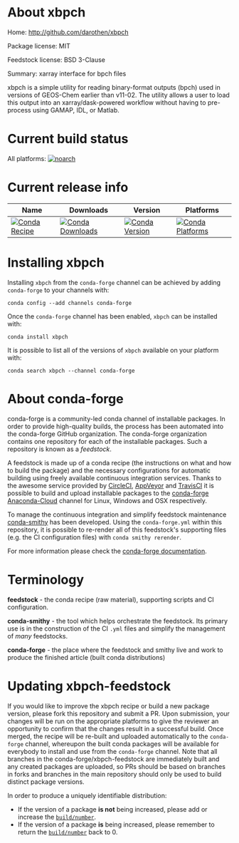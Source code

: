 About xbpch
===========

Home: http://github.com/darothen/xbpch

Package license: MIT

Feedstock license: BSD 3-Clause

Summary: xarray interface for bpch files

xbpch is a simple utility for reading binary-format outputs (bpch)
used in versions of GEOS-Chem earlier than v11-02. The utility allows
a user to load this output into an xarray/dask-powered workflow
without having to pre-process using GAMAP, IDL, or Matlab.


Current build status
====================

All platforms:
[![noarch](https://img.shields.io/circleci/project/github/conda-forge/xbpch-feedstock/master.svg?label=noarch)](https://circleci.com/gh/conda-forge/xbpch-feedstock)

Current release info
====================

| Name | Downloads | Version | Platforms |
| --- | --- | --- | --- |
| [![Conda Recipe](https://img.shields.io/badge/recipe-xbpch-green.svg)](https://anaconda.org/conda-forge/xbpch) | [![Conda Downloads](https://img.shields.io/conda/dn/conda-forge/xbpch.svg)](https://anaconda.org/conda-forge/xbpch) | [![Conda Version](https://img.shields.io/conda/vn/conda-forge/xbpch.svg)](https://anaconda.org/conda-forge/xbpch) | [![Conda Platforms](https://img.shields.io/conda/pn/conda-forge/xbpch.svg)](https://anaconda.org/conda-forge/xbpch) |

Installing xbpch
================

Installing `xbpch` from the `conda-forge` channel can be achieved by adding `conda-forge` to your channels with:

```
conda config --add channels conda-forge
```

Once the `conda-forge` channel has been enabled, `xbpch` can be installed with:

```
conda install xbpch
```

It is possible to list all of the versions of `xbpch` available on your platform with:

```
conda search xbpch --channel conda-forge
```


About conda-forge
=================

conda-forge is a community-led conda channel of installable packages.
In order to provide high-quality builds, the process has been automated into the
conda-forge GitHub organization. The conda-forge organization contains one repository
for each of the installable packages. Such a repository is known as a *feedstock*.

A feedstock is made up of a conda recipe (the instructions on what and how to build
the package) and the necessary configurations for automatic building using freely
available continuous integration services. Thanks to the awesome service provided by
[CircleCI](https://circleci.com/), [AppVeyor](https://www.appveyor.com/)
and [TravisCI](https://travis-ci.org/) it is possible to build and upload installable
packages to the [conda-forge](https://anaconda.org/conda-forge)
[Anaconda-Cloud](https://anaconda.org/) channel for Linux, Windows and OSX respectively.

To manage the continuous integration and simplify feedstock maintenance
[conda-smithy](https://github.com/conda-forge/conda-smithy) has been developed.
Using the ``conda-forge.yml`` within this repository, it is possible to re-render all of
this feedstock's supporting files (e.g. the CI configuration files) with ``conda smithy rerender``.

For more information please check the [conda-forge documentation](https://conda-forge.org/docs/).

Terminology
===========

**feedstock** - the conda recipe (raw material), supporting scripts and CI configuration.

**conda-smithy** - the tool which helps orchestrate the feedstock.
                   Its primary use is in the construction of the CI ``.yml`` files
                   and simplify the management of *many* feedstocks.

**conda-forge** - the place where the feedstock and smithy live and work to
                  produce the finished article (built conda distributions)


Updating xbpch-feedstock
========================

If you would like to improve the xbpch recipe or build a new
package version, please fork this repository and submit a PR. Upon submission,
your changes will be run on the appropriate platforms to give the reviewer an
opportunity to confirm that the changes result in a successful build. Once
merged, the recipe will be re-built and uploaded automatically to the
`conda-forge` channel, whereupon the built conda packages will be available for
everybody to install and use from the `conda-forge` channel.
Note that all branches in the conda-forge/xbpch-feedstock are
immediately built and any created packages are uploaded, so PRs should be based
on branches in forks and branches in the main repository should only be used to
build distinct package versions.

In order to produce a uniquely identifiable distribution:
 * If the version of a package **is not** being increased, please add or increase
   the [``build/number``](https://conda.io/docs/user-guide/tasks/build-packages/define-metadata.html#build-number-and-string).
 * If the version of a package **is** being increased, please remember to return
   the [``build/number``](https://conda.io/docs/user-guide/tasks/build-packages/define-metadata.html#build-number-and-string)
   back to 0.
